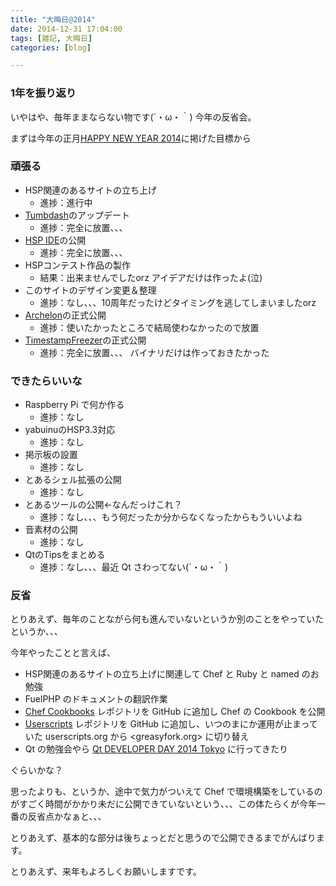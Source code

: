 ```yaml
---
title: "大晦日@2014"
date: 2014-12-31 17:04:00
tags: [雑記, 大晦日]
categories: [blog]

---
```


### 1年を振り返り

いやはや、毎年ままならない物です(´・ω・｀) 今年の反省会。

まずは今年の正月[HAPPY NEW YEAR 2014][1]に掲げた目標から

 [1]: /blog/2014/01/01/happy-new-year-2014.html

### 頑張る

  * HSP関連のあるサイトの立ち上げ 
      * 進捗：進行中
  * [Tumbdash][2]のアップデート 
      * 進捗：完全に放置、、、
  * [HSP IDE][3]の公開 
      * 進捗：完全に放置、、、
  * HSPコンテスト作品の製作 
      * 結果：出来ませんでしたorz アイデアだけは作ったよ(泣)
  * このサイトのデザイン変更＆整理 
      * 進捗：なし、、、10周年だったけどタイミングを逃してしまいましたorz
  * [Archelon][4]の正式公開 
      * 進捗：使いたかったところで結局使わなかったので放置
  * [TimestampFreezer][5]の正式公開 
      * 進捗：完全に放置、、、 バイナリだけは作っておきたかった

 [2]: https://play.google.com/store/apps/details?id=net.sharkpp.Tumbdash
 [3]: https://github.com/sharkpp/hspide
 [4]: https://github.com/sharkpp/Archelon
 [5]: https://github.com/sharkpp/TimestampFreezer

### できたらいいな

  * Raspberry Pi で何か作る 
      * 進捗：なし
  * yabuinuのHSP3.3対応 
      * 進捗：なし
  * 掲示板の設置 
      * 進捗：なし
  * とあるシェル拡張の公開 
      * 進捗：なし
  * とあるツールの公開←なんだっけこれ？ 
      * 進捗：なし、、、もう何だったか分からなくなったからもういいよね
  * 音素材の公開 
      * 進捗：なし
  * QtのTipsをまとめる 
      * 進捗：なし、、、最近 Qt さわってない(´・ω・｀)

### 反省

とりあえず、毎年のことながら何も進んでいないというか別のことをやっていたというか、、、

今年やったことと言えば、

  * HSP関連のあるサイトの立ち上げに関連して Chef と Ruby と named のお勉強
  * FuelPHP のドキュメントの翻訳作業
  * [Chef Cookbooks][6] レポジトリを GitHub に追加し Chef の Cookbook を公開
  * [Userscripts][7] レポジトリを GitHub に追加し、いつのまにか運用が止まっていた userscripts.org から <greasyfork.org> に切り替え
  * Qt の勉強会やら [Qt DEVELOPER DAY 2014 Tokyo][8] に行ってきたり

 [6]: https://github.com/sharkpp-cookbooks
 [7]: https://github.com/sharkpp-userscripts
 [8]: /blog/2014/05/20/qt-developer-day-2014-tokyo.html

ぐらいかな？

思ったよりも、というか、途中で気力がついえて Chef で環境構築をしているのがすごく時間がかかり未だに公開できていないという、、、この体たらくが今年一番の反省点かなぁと、、、

とりあえず、基本的な部分は後ちょっとだと思うので公開できるまでがんばります。

とりあえず、来年もよろしくお願いしますです。